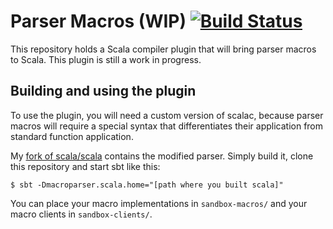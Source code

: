 # Parser Macros (WIP) [![Build Status](https://travis-ci.org/Duhemm/parsermacros.svg?branch=master)](https://travis-ci.org/Duhemm/parsermacros)

This repository holds a Scala compiler plugin that will bring parser macros to Scala. This plugin is still a work in progress.

## Building and using the plugin

To use the plugin, you will need a custom version of scalac, because parser macros will require a special syntax that differentiates their application from standard function application.

My [fork of scala/scala](https://github.com/Duhemm/scala/tree/macroparser) contains the modified parser. Simply build it, clone this repository and start sbt like this:

```
$ sbt -Dmacroparser.scala.home="[path where you built scala]"
```

You can place your macro implementations in `sandbox-macros/` and your macro clients in `sandbox-clients/`.

